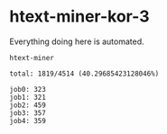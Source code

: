 # htext-miner-kor-3

Everything doing here is automated.

```
htext-miner

total: 1819/4514 (40.29685423128046%)

job0: 323
job1: 321
job2: 459
job3: 357
job4: 359
```